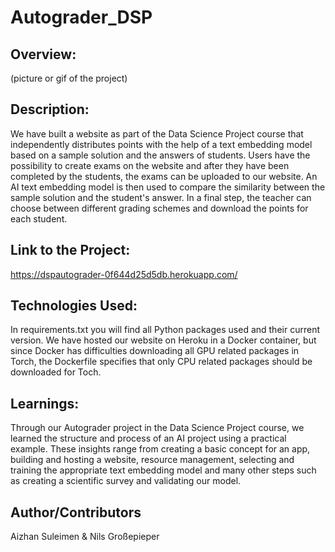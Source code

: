 # Autograder_DSP

## Overview:

(picture or gif of the project)

## Description:

We have built a website as part of the Data Science Project course that independently distributes points with the help of a text embedding model based on a sample solution and the answers of students.
Users have the possibility to create exams on the website and after they have been completed by the students, the exams can be uploaded to our website.
An AI text embedding model is then used to compare the similarity between the sample solution and the student's answer.
In a final step, the teacher can choose between different grading schemes and download the points for each student.

## Link to the Project:

https://dspautograder-0f644d25d5db.herokuapp.com/

## Technologies Used:

In requirements.txt you will find all Python packages used and their current version.
We have hosted our website on Heroku in a Docker container, but since Docker has difficulties downloading all GPU related packages in Torch, the Dockerfile specifies that only CPU related packages should be downloaded for Toch.

## Learnings:

Through our Autograder project in the Data Science Project course, we learned the structure and process of an AI project using a practical example. These insights range from creating a basic concept for an app, building and hosting a website, resource management, selecting and training the appropriate text embedding model and many other steps such as creating a scientific survey and validating our model.

## Author/Contributors

Aizhan Suleimen & Nils Großepieper
